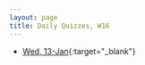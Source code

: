```yaml
---
layout: page
title: Daily Quizzes, W16
---
```


<!--
* [Fri, 29-Jan](){:target="_blank"}
* [Wed, 27-Jan](){:target="_blank"}
* [Mon, 25-Jan](){:target="_blank"}

* [Fri, 22-Jan](){:target="_blank"}
* [Wed, 20-Jan](){:target="_blank"}

* [Fri, 15-Jan](http://goo.gl/forms/cZwVAarfKj){:target="_blank"}
-->
* [Wed, 13-Jan](http://goo.gl/forms/8KLiAGqT5h){:target="_blank"}
